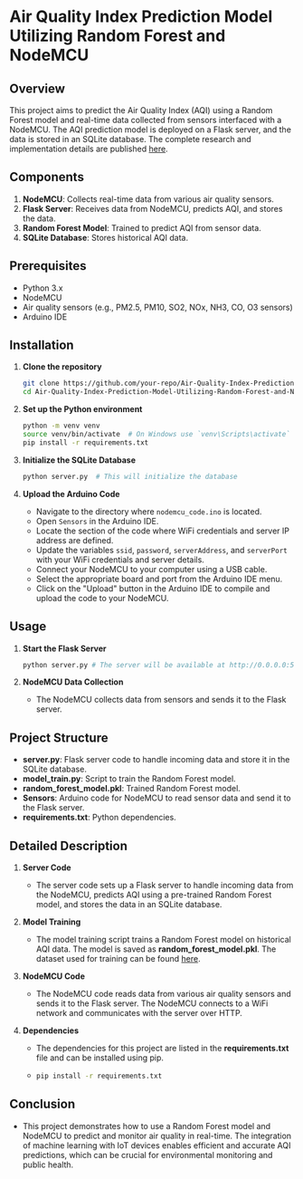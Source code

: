 # Air Quality Index Prediction Model Utilizing Random Forest and NodeMCU

## Overview

This project aims to predict the Air Quality Index (AQI) using a Random Forest model and real-time data collected from sensors interfaced with a NodeMCU. The AQI prediction model is deployed on a Flask server, and the data is stored in an SQLite database. The complete research and implementation details are published [here](https://doi.org/10.36227/techrxiv.171863926.61778965/v1).

## Components

1. **NodeMCU**: Collects real-time data from various air quality sensors.
2. **Flask Server**: Receives data from NodeMCU, predicts AQI, and stores the data.
3. **Random Forest Model**: Trained to predict AQI from sensor data.
4. **SQLite Database**: Stores historical AQI data.

## Prerequisites

- Python 3.x
- NodeMCU
- Air quality sensors (e.g., PM2.5, PM10, SO2, NOx, NH3, CO, O3 sensors)
- Arduino IDE

## Installation

1. **Clone the repository**

   ```sh
   git clone https://github.com/your-repo/Air-Quality-Index-Prediction-Model-Utilizing-Random-Forest-and-NodeMCU
   cd Air-Quality-Index-Prediction-Model-Utilizing-Random-Forest-and-NodeMCU


2. **Set up the Python environment**

   ```sh
   python -m venv venv
   source venv/bin/activate  # On Windows use `venv\Scripts\activate`
   pip install -r requirements.txt

3. **Initialize the SQLite Database**

   ```sh
   python server.py  # This will initialize the database

4. **Upload the Arduino Code**

   - Navigate to the directory where `nodemcu_code.ino` is located.
   - Open `Sensors` in the Arduino IDE.
   - Locate the section of the code where WiFi credentials and server IP address are defined.
   - Update the variables `ssid`, `password`, `serverAddress`, and `serverPort` with your WiFi credentials and server details.
   - Connect your NodeMCU to your computer using a USB cable.
   - Select the appropriate board and port from the Arduino IDE menu.
   - Click on the "Upload" button in the Arduino IDE to compile and upload the code to your NodeMCU.

## Usage

1. **Start the Flask Server**

   ```sh
   python server.py # The server will be available at http://0.0.0.0:5000.

2. **NodeMCU Data Collection**

   - The NodeMCU collects data from sensors and sends it to the Flask server.

## Project Structure

- **server.py**: Flask server code to handle incoming data and store it in the SQLite database.
- **model_train.py**: Script to train the Random Forest model.
- **random_forest_model.pkl**: Trained Random Forest model.
- **Sensors**: Arduino code for NodeMCU to read sensor data and send it to the Flask server.
- **requirements.txt**: Python dependencies.

## Detailed Description

1. **Server Code**

   - The server code sets up a Flask server to handle incoming data from the NodeMCU, predicts AQI using a pre-trained Random Forest model, and stores the data in an SQLite database.

2. **Model Training**

   - The model training script trains a Random Forest model on historical AQI data. The model is saved as **random_forest_model.pkl**. The dataset used for training can be found [here](https://drive.google.com/drive/folders/1yI4jUN4x_kFC7xQqQgSn_TlGoppjQENx?usp=sharing).

3. **NodeMCU Code**

   - The NodeMCU code reads data from various air quality sensors and sends it to the Flask server. The NodeMCU connects to a WiFi network and communicates with the server over HTTP.

4. **Dependencies**

   - The dependencies for this project are listed in the **requirements.txt** file and can be installed using pip.

     
   - ```sh
     pip install -r requirements.txt
## Conclusion

  - This project demonstrates how to use a Random Forest model and NodeMCU to predict and monitor air quality in real-time. The integration of machine learning with IoT devices enables efficient and accurate AQI predictions, which can be crucial for environmental monitoring and public health.


